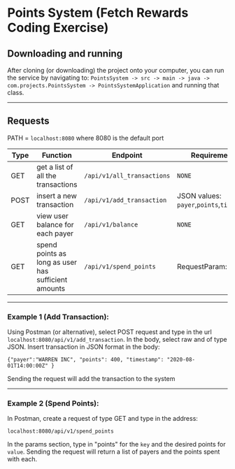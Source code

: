 # Points System (Fetch Rewards Coding Exercise)

## Downloading and running
After cloning (or downloading) the project onto your computer, you can run the service by navigating to:
`PointsSystem -> src -> main -> java -> com.projects.PointsSystem -> PointsSystemApplication` and running that class.
___
## Requests

PATH = `localhost:8080`
where 8080 is the default port

Type| Function                                            |Endpoint|Requirements
---|-----------------------------------------------------|---|---
GET| get a list of all the transactions                  |`/api/v1/all_transactions`| `NONE`
POST| insert a new transaction                            |`/api/v1/add_transaction`| JSON values: `payer`,`points`,`timestamp`
GET| view user balance for each payer                    |`/api/v1/balance`| `NONE`
GET| spend points as long as user has sufficient amounts |`/api/v1/spend_points`| RequestParam: `points`
___

### Example 1 (Add Transaction):
Using Postman (or alternative), select POST request and type in the url `localhost:8080/api/v1/add_transaction`. 
In the body, select raw and of type JSON. Insert transaction in JSON format in the body:

`{"payer":"WARREN INC", "points": 400, "timestamp": "2020-08-01T14:00:00Z" }`

Sending the request will add the transaction to the system
___
### Example 2 (Spend Points):
In Postman, create a request of type GET and type in the address: 

`localhost:8080/api/v1/spend_points`

In the params section, type in "points" for the `key` and the desired points for `value`. Sending the request will return a list of payers and the points spent with each.